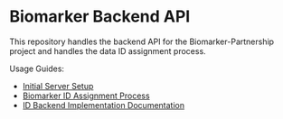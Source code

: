 # Biomarker Backend API 

This repository handles the backend API for the Biomarker-Partnership project and handles the data ID assignment process.

Usage Guides:
- [Initial Server Setup](/docs/initial_setup.md)
- [Biomarker ID Assignment Process](/id/README.md)
- [ID Backend Implementation Documentation](/docs/id_implementation.md)

